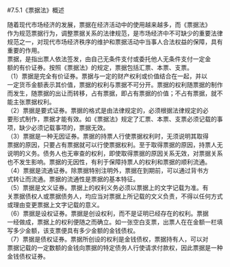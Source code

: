 #7.5.1《票据法》概述
<p>随着现代市场经济的发展，票据在经济活动中的使用越来越多，而《票据法》<br />
      作为规范票据行为，调整票据关系的法律规范，是市场经济中不可缺少的重要法律<br />
      规范之一，对现代市场经济秩序的维护和票据活动中当事人合法权益的保障，具有<br />
      重要的作用。<br />
      票据，是指出票人依法签发，由自己无条件支付或委托他人无条件支付一定金<br />
      额的有价证券。按照《票据法》的规定，票据包括汇票、本票、支票。<br />
      （1）票据是完全有价证券。票据与一定的财产权利或价值结合在一起，并以<br />
      一定货币金额表示其价值，票据的权利与票据不可分开。票据的权利随票据的制作<br />
      而发生，随票据的出让而转移，占有票据，即占有票据的价值；不占有票据，就不<br />
      能主张票据权利。<br />
      （2）票据是要式证券。票据的格式是由法律规定的，必须根据法律规定的必<br />
      要形式制作，票据才能有效。如《票据法》规定了汇票、本票、支票必须记载的事<br />
      项，缺少必须记载事项的，票据无效。<br />
      （3）票据是一种无因证券。票据的持票人行使票据权利时，无须说明其取得<br />
      票据的原因，只要占有票据就可以行使票据权利。至于取得票据的原因，持票人无<br />
      说明的义务。债务人也无审查的权利，即使取得票据的原因关系无效，对票据关系<br />
      也不发生影响。票据的无因性，有利于保障持票人的权利和票据的顺利流通。<br />
      （4）票据是流通证券。除票据特别注明外，票据在到期前，可以通过背书方<br />
      式转让而流通。票据的流通性是票据的基本特征。<br />
      （5）票据是文义证券。票据上的权利义务必须以票据上的文字记载为准。有<br />
      关票据债权人或票据债务人，均应当对票据上所记载的文义负责，不得以任何方式<br />
      或理由变更票据上文字记载的意义。<br />
      （6）票据是设权证券。票据是创设权利，而不是证明已经存在的权利。票据<br />
      一经做成，票据上的权利便随之而确立。如一张空白支票，出票人在在金额一栏填<br />
      写多少金额，该支票便具有多少金额的金钱债权。<br />
      （7）票据是债权证券。票据所创设的权利是金钱债权，票据持有人，可以对<br />
      票据记载的一定数额的金钱向票据的特定债务人行使请求付款权，因此票据是一种<br />
    金钱债权证券。</p>